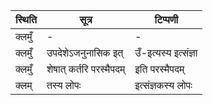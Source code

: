 | स्थिति | सूत्र | टिप्पणी |
| ----- | ------- | ------ |
| क्लमुँ | - | - |
| क्लमुँ | उपदेशेऽजनुनासिक इत् | उँ-इत्यस्य इत्संज्ञा |
| क्लमुँ | शेषात् कर्तरि परस्मैपदम् | इति परस्मैपदम् |
| क्लम् | तस्य लोपः | इत्संज्ञकस्य लोपः |
